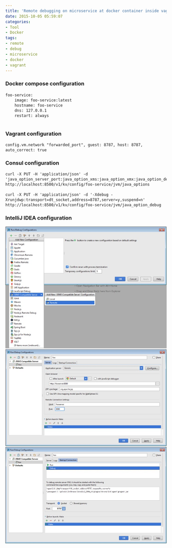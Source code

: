 ```yaml
---
title: 'Remote debugging on microservice at docker container inside vagrant box'
date: 2015-10-05 05:59:07
categories: 
- Tool
- Docker
tags: 
- remote
- debug
- microservice
- docker
- vagrant
---
```

### Docker compose configuration
```
foo-service:
    image: foo-service:latest
    hostname: foo-service
    dns: 127.0.0.1
    restart: always
    
```

### Vagrant configuration
```
config.vm.network "forwarded_port", guest: 8787, host: 8787, auto_correct: true
```

### Consul configuration
```
curl -X PUT -H 'application/json' -d 'java_option_server_port:java_option_xms:java_option_xmx:java_option_debug' http://localhost:8500/v1/kv/config/foo-service/jvm/java_options

curl -X PUT -H 'application/json' -d '-Xdebug -Xrunjdwp:transport=dt_socket,address=8787,server=y,suspend=n' http://localhost:8500/v1/kv/config/foo-service/jvm/java_option_debug
```

### IntelliJ IDEA configuration
![Remote debugging on microservice at docker container inside vagrant box](/images/2015/10/0026uWfMgy6X9oeyhgQe8.jpg)![Remote debugging on microservice at docker container inside vagrant box](/images/2015/10/0026uWfMgy6X9oeLAD42e.jpg)![Remote debugging on microservice at docker container inside vagrant box](/images/2015/10/0026uWfMgy6X9of7fa323.jpg)